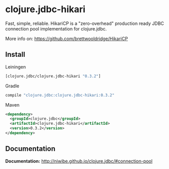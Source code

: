 # clojure.jdbc-hikari #

Fast, simple, reliable. HikariCP is a "zero-overhead" production ready JDBC connection pool
implementation for clojure.jdbc.

More info on: https://github.com/brettwooldridge/HikariCP

## Install ##

Leiningen

```clojure
[clojure.jdbc/clojure.jdbc-hikari "0.3.2"]
```

Gradle

```groovy
compile "clojure.jdbc:clojure.jdbc-hikari:0.3.2"
```

Maven

```xml
<dependency>
  <groupId>clojure.jdbc</groupId>
  <artifactId>clojure.jdbc-hikari</artifactId>
  <version>0.3.2</version>
</dependency>
```

## Documentation ##

**Documentation:** http://niwibe.github.io/clojure.jdbc/#connection-pool

